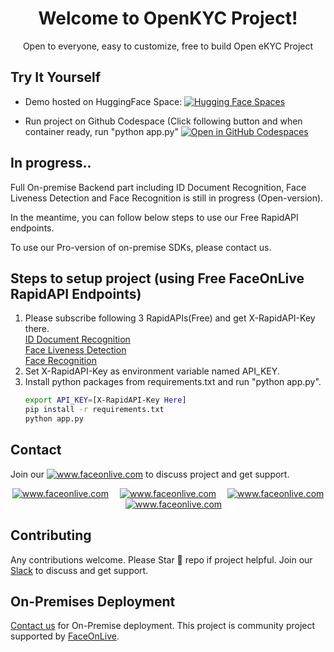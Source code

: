 <h1 align="center">Welcome to OpenKYC Project!</h1>
<p align="center">Open to everyone, easy to customize, free to build Open eKYC Project</p>

## Try It Yourself
- Demo hosted on HuggingFace Space: [![Hugging Face Spaces](https://img.shields.io/badge/%F0%9F%A4%97%20Hugging%20Face-Spaces-blue)](https://huggingface.co/spaces/FaceOnLive/OpenKYC)

- Run project on Github Codespace (Click following button and when container ready, run "python app.py"
[![Open in GitHub Codespaces](https://github.com/codespaces/badge.svg)](https://codespaces.new/FaceOnLive/OpenKYC)


## In progress..
Full On-premise Backend part including ID Document Recognition, Face Liveness Detection and Face Recognition is still in progress (Open-version).

In the meantime, you can follow below steps to use our Free RapidAPI endpoints.

To use our Pro-version of on-premise SDKs, please contact us.

## Steps to setup project (using Free FaceOnLive RapidAPI Endpoints)

1. Please subscribe following 3 RapidAPIs(Free) and get X-RapidAPI-Key there.  
    [ID Document Recognition](https://rapidapi.com/faceonlive-inc-faceonlive-inc-default/api/id-document-recognition2/)  
    [Face Liveness Detection](https://rapidapi.com/faceonlive-inc-faceonlive-inc-default/api/face-liveness-detection3/)  
    [Face Recognition](https://rapidapi.com/faceonlive-inc-faceonlive-inc-default/api/face-recognition26/)
2.  Set X-RapidAPI-Key as environment variable named API_KEY.
3.  Install python packages from requirements.txt and run "python app.py".
	```sh
	export API_KEY=[X-RapidAPI-Key Here]	
	pip install -r requirements.txt
	python app.py
	```

## Contact

Join our  <a target="_blank" href="https://join.slack.com/t/faceonlive/shared_invite/zt-2drx19c5t-vQsR4TUGPD8oL7i7BXdKZA"><img src="https://img.shields.io/badge/slack-faceonlive-blue.svg?logo=slack" alt="www.faceonlive.com"></a> to discuss project and get support.

<p align="center">
<a target="_blank" href="mailto:contact@faceonlive.com"><img src="https://img.shields.io/badge/email-contact@faceonlive.com-blue.svg?logo=gmail " alt="www.faceonlive.com"></a>&emsp;
<a target="_blank" href="https://t.me/faceonlive"><img src="https://img.shields.io/badge/telegram-@faceonlive-blue.svg?logo=telegram " alt="www.faceonlive.com"></a>&emsp;
<a target="_blank" href="https://wa.me/+17074043606"><img src="https://img.shields.io/badge/whatsapp-faceonlive-blue.svg?logo=whatsapp " alt="www.faceonlive.com"></a>&emsp;
<a target="_blank" href="https://huggingface.co/spaces/FaceOnLive/Face-Recognition-SDK"><img src="https://img.shields.io/badge/%F0%9F%A4%97%20Hugging%20Face-Spaces-blue" alt="www.faceonlive.com"></a>
</p>

## Contributing
Any contributions welcome. Please Star 🌟 repo if project helpful.
Join our  [Slack](https://join.slack.com/t/faceonlive/shared_invite/zt-2drx19c5t-vQsR4TUGPD8oL7i7BXdKZA)  to discuss and get support.

## On-Premises Deployment
[Contact us](mailto:contact@faceonlive.com)  for On-Premise deployment.
 This project is community project supported by  [FaceOnLive](https://faceonlive.com/).
